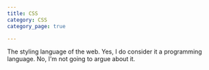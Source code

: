 ```yaml
---
title: CSS
category: CSS
category_page: true

---
```


The styling language of the web. Yes, I do consider it a programming language. No, I'm not going to argue about it.
